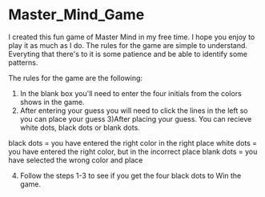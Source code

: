# Master_Mind_Game
I created this fun game of Master Mind in my free time. I hope you enjoy to play it as much as I do. The rules for the game are simple to understand. Everyting that there's to it is some patience and be able to identify some patterns.

The rules for the game are the following:
1) In the blank box you'll need to enter the four initials from the colors shows in the game.
2) After entering your guess you will need to click the lines in the left so you can place your guess
3)After placing your guess. You can recieve white dots, black dots or blank dots.

black dots = you have entered the right color in the right place
white dots = you have entered the right color, but in the incorrect place
blank dots = you have selected the wrong color and place

4) Follow the steps 1-3 to see if you get the four black dots to Win the game.
